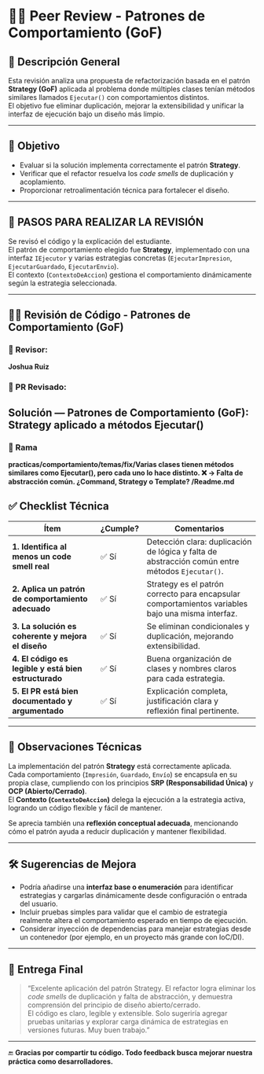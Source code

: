 # 🧑‍💻 Peer Review - Patrones de Comportamiento (GoF)

## 📘 Descripción General

Esta revisión analiza una propuesta de refactorización basada en el patrón **Strategy (GoF)** aplicada al problema donde múltiples clases tenían métodos similares llamados `Ejecutar()` con comportamientos distintos.  
El objetivo fue eliminar duplicación, mejorar la extensibilidad y unificar la interfaz de ejecución bajo un diseño más limpio.

---

## 🎯 Objetivo

- Evaluar si la solución implementa correctamente el patrón **Strategy**.  
- Verificar que el refactor resuelva los *code smells* de duplicación y acoplamiento.  
- Proporcionar retroalimentación técnica para fortalecer el diseño.

---

## 🧭 PASOS PARA REALIZAR LA REVISIÓN

Se revisó el código y la explicación del estudiante.  
El patrón de comportamiento elegido fue **Strategy**, implementado con una interfaz `IEjecutor` y varias estrategias concretas (`EjecutarImpresion`, `EjecutarGuardado`, `EjecutarEnvio`).  
El contexto (`ContextoDeAccion`) gestiona el comportamiento dinámicamente según la estrategia seleccionada.

---

## 🧑‍💻 Revisión de Código - Patrones de Comportamiento (GoF)

### 👤 Revisor:
**Joshua Ruiz**

### 📌 PR Revisado:
**Solución — Patrones de Comportamiento (GoF): Strategy aplicado a métodos Ejecutar()**
---
### 📌 Rama
**practicas/comportamiento/temas/fix/Varias clases tienen métodos similares como Ejecutar(), pero cada uno lo hace distinto. ❌ → Falta de abstracción común. ¿Command, Strategy o Template? /Readme.md**
## ✅ Checklist Técnica

| Ítem | ¿Cumple? | Comentarios |
|------|-----------|-------------|
| **1. Identifica al menos un code smell real** | ✅ Sí | Detección clara: duplicación de lógica y falta de abstracción común entre métodos `Ejecutar()`. |
| **2. Aplica un patrón de comportamiento adecuado** | ✅ Sí | Strategy es el patrón correcto para encapsular comportamientos variables bajo una misma interfaz. |
| **3. La solución es coherente y mejora el diseño** | ✅ Sí | Se eliminan condicionales y duplicación, mejorando extensibilidad. |
| **4. El código es legible y está bien estructurado** | ✅ Sí | Buena organización de clases y nombres claros para cada estrategia. |
| **5. El PR está bien documentado y argumentado** | ✅ Sí | Explicación completa, justificación clara y reflexión final pertinente. |

---

## 🧠 Observaciones Técnicas

La implementación del patrón **Strategy** está correctamente aplicada.  
Cada comportamiento (`Impresión`, `Guardado`, `Envío`) se encapsula en su propia clase, cumpliendo con los principios **SRP (Responsabilidad Única)** y **OCP (Abierto/Cerrado)**.  
El **Contexto (`ContextoDeAccion`)** delega la ejecución a la estrategia activa, logrando un código flexible y fácil de mantener.

Se aprecia también una **reflexión conceptual adecuada**, mencionando cómo el patrón ayuda a reducir duplicación y mantener flexibilidad.

---

## 🛠️ Sugerencias de Mejora

- Podría añadirse una **interfaz base o enumeración** para identificar estrategias y cargarlas dinámicamente desde configuración o entrada del usuario.  
- Incluir pruebas simples para validar que el cambio de estrategia realmente altera el comportamiento esperado en tiempo de ejecución.  
- Considerar inyección de dependencias para manejar estrategias desde un contenedor (por ejemplo, en un proyecto más grande con IoC/DI).

---

## 🎯 Entrega Final

> “Excelente aplicación del patrón Strategy. El refactor logra eliminar los *code smells* de duplicación y falta de abstracción, y demuestra comprensión del principio de diseño abierto/cerrado.  
> El código es claro, legible y extensible. Solo sugeriría agregar pruebas unitarias y explorar carga dinámica de estrategias en versiones futuras. Muy buen trabajo.”

---

🔚 **Gracias por compartir tu código. Todo feedback busca mejorar nuestra práctica como desarrolladores.**
